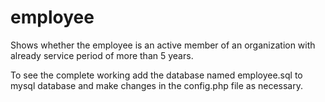 # employee
Shows whether the employee is an active member of an organization with already service period of more than 5 years.

To see the complete working add the database named employee.sql to mysql database and make changes in the config.php file as necessary. 
